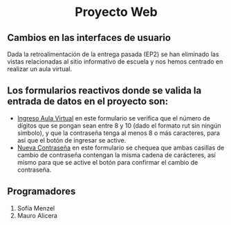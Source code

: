 <h1 align="center" >Proyecto Web</h1>
 
## Cambios en las interfaces de usuario
Dada la retroalimentación de la entrega pasada (EP2) se han eliminado las vistas relacionadas al sitio informativo de escuela y nos hemos centrado en realizar un aula virtual.

## Los formularios reactivos donde se valida la entrada de datos en el proyecto son:
<ul>
  <li> <a href="https://github.com/Soofiaa/ProyectoWeb/tree/EP3/src/app/paginas/ingreso-aula-virtual">Ingreso Aula Virtual</a> en este formulario se verifica que el número de dígitos que se pongan sean entre 8 y 10 (dado el formato rut sin ningún simbolo), y que la contraseña tenga al menos 8 o más caracteres, para así que el botón de ingresar se active. </li>
  <li> 
  <a href="https://github.com/Soofiaa/ProyectoWeb/tree/EP3/src/app/paginas/nueva-contrasena">Nueva Contraseña</a> en este formulario se chequea que ambas casillas de cambio de contraseña contengan la misma cadena de carácteres, así mismo para que se active el botón para confirmar el cambio de contraseña. </li>
</ul>

## Programadores
1. Sofía Menzel 
2. Mauro Alicera 
